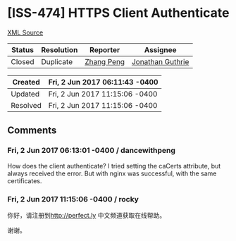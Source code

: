 # [ISS-474] HTTPS Client Authenticate

[XML Source](./xml/ISS-474.xml)
<p></p>





Status|Resolution|Reporter|Assignee
------|----------|--------|--------
Closed|Duplicate|[Zhang Peng](dancewithpeng)|[Jonathan Guthrie]($jono)





Created|Fri, 2 Jun 2017 06:11:43 -0400
-------|--------------
Updated|Fri, 2 Jun 2017 11:15:06 -0400
Resolved|Fri, 2 Jun 2017 11:15:06 -0400


## Comments




### Fri, 2 Jun 2017 06:13:01 -0400 / dancewithpeng 

<p><p>How does the client authenticate? I tried setting the caCerts attribute, but always received the error. But with nginx was successful, with the same certificates.</p></p>


### Fri, 2 Jun 2017 11:15:06 -0400 / rocky 

<p><p>你好，请注册到<a href="http://perfect.ly/" class="external-link" rel="nofollow">http://perfect.ly</a> 中文频道获取在线帮助。</p>

<p>谢谢。</p>

<p> </p></p>


